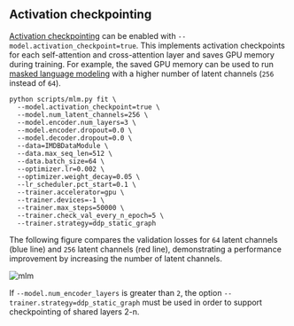 ## Activation checkpointing

[Activation checkpointing](https://pytorch-lightning.readthedocs.io/en/latest/advanced/advanced_gpu.html#fairscale-activation-checkpointing)
can be enabled with `--model.activation_checkpoint=true`. This implements activation checkpoints for each self-attention
and cross-attention layer and saves GPU memory during training. For example, the saved GPU memory can be used to run
[masked language modeling](../README.md#masked-language-modeling) with a higher number of latent channels (`256`
instead of `64`).

```shell
python scripts/mlm.py fit \
  --model.activation_checkpoint=true \
  --model.num_latent_channels=256 \
  --model.encoder.num_layers=3 \
  --model.encoder.dropout=0.0 \
  --model.decoder.dropout=0.0 \
  --data=IMDBDataModule \
  --data.max_seq_len=512 \
  --data.batch_size=64 \
  --optimizer.lr=0.002 \
  --optimizer.weight_decay=0.05 \
  --lr_scheduler.pct_start=0.1 \
  --trainer.accelerator=gpu \
  --trainer.devices=-1 \
  --trainer.max_steps=50000 \
  --trainer.check_val_every_n_epoch=5 \
  --trainer.strategy=ddp_static_graph
```

The following figure compares the validation losses for `64` latent channels (blue line) and `256` latent channels
(red line), demonstrating a performance improvement by increasing the number of latent channels.

![mlm](checkpointing.png)

If `--model.num_encoder_layers` is greater than `2`, the option `--trainer.strategy=ddp_static_graph` must be used in
order to support checkpointing of shared layers 2-n.
